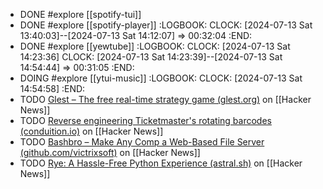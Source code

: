 - DONE #explore [[spotify-tui]]
- DONE #explore [[spotify-player]]
  :LOGBOOK:
  CLOCK: [2024-07-13 Sat 13:40:03]--[2024-07-13 Sat 14:12:07] =>  00:32:04
  :END:
- DONE #explore [[yewtube]]
  :LOGBOOK:
  CLOCK: [2024-07-13 Sat 14:23:36]
  CLOCK: [2024-07-13 Sat 14:23:39]--[2024-07-13 Sat 14:54:44] =>  00:31:05
  :END:
- DOING #explore [[ytui-music]]
  :LOGBOOK:
  CLOCK: [2024-07-13 Sat 14:54:58]
  :END:
- TODO [Glest – The free real-time strategy game (glest.org)](https://news.ycombinator.com/item?id=40910122) on [[Hacker News]]
- TODO [Reverse engineering Ticketmaster's rotating barcodes (conduition.io)](https://news.ycombinator.com/item?id=40906148) on [[Hacker News]]
- TODO [Bashbro – Make Any Comp a Web-Based File Server (github.com/victrixsoft)](https://news.ycombinator.com/item?id=40905719) on [[Hacker News]]
- TODO [Rye: A Hassle-Free Python Experience (astral.sh)](https://news.ycombinator.com/item?id=40911637) on [[Hacker News]]